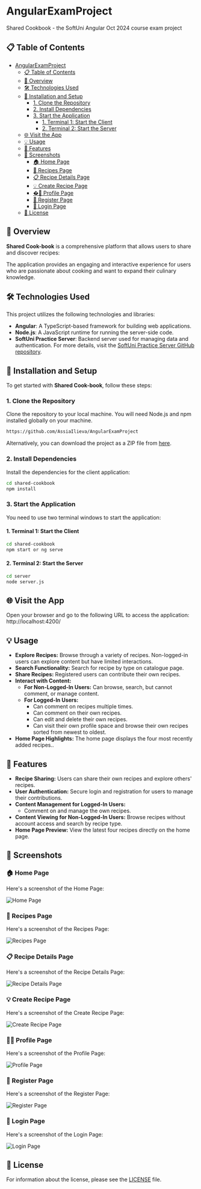 # AngularExamProject

Shared Cookbook - the SoftUni Angular Oct 2024 course exam project

## 📋 Table of Contents

- [AngularExamProject](#angularexamproject)
  - [📋 Table of Contents](#-table-of-contents)
  - [📖 Overview](#-overview)
  - [🛠️ Technologies Used](#️-technologies-used)
  - [🚀 Installation and Setup](#-installation-and-setup)
    - [1. Clone the Repository](#1-clone-the-repository)
    - [2. Install Dependencies](#2-install-dependencies)
    - [3. Start the Application](#3-start-the-application)
      - [1. Terminal 1: Start the Client](#1-terminal-1-start-the-client)
      - [2. Terminal 2: Start the Server](#2-terminal-2-start-the-server)
  - [🌐 Visit the App](#-visit-the-app)
  - [💡 Usage](#-usage)
  - [📝 Features](#-features)
  - [📸 Screenshots](#-screenshots)
    - [🏠 Home Page](#-home-page)
    - [🍲 Recipes Page](#-recipes-page)
    - [📋 Recipe Details Page](#-recipe-details-page)
    - [💡 Create Recipe Page](#-create-recipe-page)
    - [�‍🦱 Profile Page](#-profile-page)
    - [📝 Register Page](#-register-page)
    - [📝 Login Page](#-login-page)
  - [📜 License](#-license)

## 📖 Overview

**Shared Cook-book** is a comprehensive platform that allows users to share and discover recipes:

The application provides an engaging and interactive experience for users who are passionate about cooking and want to expand their culinary knowledge.

## 🛠️ Technologies Used

This project utilizes the following technologies and libraries:

- **Angular**: A TypeScript-based framework for building web applications.
- **Node.js**: A JavaScript runtime for running the server-side code.
- **SoftUni Practice Server**: Backend server used for managing data and authentication. For more details, visit the [SoftUni Practice Server GitHub repository](https://github.com/softuni-practice-server/softuni-practice-server).

## 🚀 Installation and Setup

To get started with **Shared Cook-book**, follow these steps:

### 1. Clone the Repository

Clone the repository to your local machine. You will need Node.js and npm installed globally on your machine.

```bash
https://github.com/AssiaIlieva/AngularExamProject
```

Alternatively, you can download the project as a ZIP file from [here](https://github.com/AssiaIlieva/AngularExamProject/archive/refs/heads/main.zip).

### 2. Install Dependencies

Install the dependencies for the client application:

```bash
cd shared-cookbook
npm install
```

### 3. Start the Application

You need to use two terminal windows to start the application:

#### 1. Terminal 1: Start the Client

```bash
cd shared-cookbook
npm start or ng serve
```

#### 2. Terminal 2: Start the Server

```bash
cd server
node server.js
```

## 🌐 Visit the App

Open your browser and go to the following URL to access the application:
http://localhost:4200/

## 💡 Usage

- **Explore Recipes:** Browse through a variety of recipes. Non-logged-in users can explore content but have limited interactions.
- **Search Functionality:** Search for recipe by type on catalogue page.
- **Share Recipes:** Registered users can contribute their own recipes.
- **Interact with Content:**
  - **For Non-Logged-In Users:** Can browse, search, but cannot comment, or manage content.
  - **For Logged-In Users:**
    - Can comment on recipes multiple times.
    - Can comment on their own recipes.
    - Can edit and delete their own recipes.
    - Can visit their own profile space and browse their own recipes sorted from newest to oldest.
- **Home Page Highlights:** The home page displays the four most recently added recipes..

## 📝 Features

- **Recipe Sharing:** Users can share their own recipes and explore others' recipes.
- **User Authentication:** Secure login and registration for users to manage their contributions.
- **Content Management for Logged-In Users:**
  - Comment on and manage the own recipes.
- **Content Viewing for Non-Logged-In Users:** Browse recipes without account access and search by recipe type.
- **Home Page Preview:** View the latest four recipes directly on the home page.

## 📸 Screenshots

### 🏠 Home Page

Here's a screenshot of the Home Page:

![Home Page](https://github.com/AssiaIlieva/AngularExamProject/blob/main/shared-cookbook/public/home_page.JPG)

### 🍲 Recipes Page

Here's a screenshot of the Recipes Page:

![Recipes Page](https://github.com/AssiaIlieva/AngularExamProject/blob/main/shared-cookbook/public/catalogue_page.JPG)

### 📋 Recipe Details Page

Here's a screenshot of the Recipe Details Page:

![Recipe Details Page](https://github.com/AssiaIlieva/AngularExamProject/blob/main/shared-cookbook/public/recipe-details_page.JPG)

### 💡 Create Recipe Page

Here's a screenshot of the Create Recipe Page:

![Create Recipe Page](https://github.com/AssiaIlieva/AngularExamProject/blob/main/shared-cookbook/public/create_recipe_page.JPG)

### 👨‍🦱 Profile Page

Here's a screenshot of the Profile Page:

![Profile Page](https://github.com/AssiaIlieva/AngularExamProject/blob/main/shared-cookbook/public/profile_page.JPG)

### 📝 Register Page

Here's a screenshot of the Register Page:

![Register Page](https://github.com/AssiaIlieva/AngularExamProject/blob/main/shared-cookbook/public/register_page.JPG)

### 📝 Login Page

Here's a screenshot of the Login Page:

![Login Page](https://github.com/AssiaIlieva/AngularExamProject/blob/main/shared-cookbook/public/login_page.JPG)

## 📜 License

For information about the license, please see the [LICENSE](https://github.com/AssiaIlieva/AngularExamProject?tab=MIT-1-ov-file#) file.
